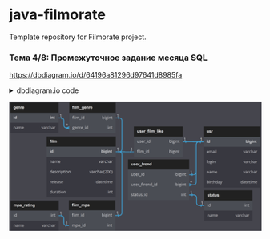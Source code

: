 # java-filmorate
Template repository for Filmorate project.

### Тема 4/8: Промежуточное задание месяца SQL
https://dbdiagram.io/d/64196a81296d97641d8985fa


<details>
<summary>dbdiagram.io code</summary>
  
  
    Table film {
      id bigint [pk]
      name varchar
      description varchar(200)
      release datetime
      duration int
    }

    Table user_film_like {
      user_id bigint [ref: - usr.id]
      film_id bigint [ref: - film.id]
    }

    Table usr {
      id bigint [pk]
      email varchar
      login varchar
      name varchar
      birthday datetime
    }

    Table user_frend {
      user_id bigint [ref: - usr.id]
      user_firend_id bigint [ref: > usr.id]
      status_id int
    }

    Table status {
      id int [ref: - user_frend.status_id]
      name varchar
    }

    Table film_genre {
      film_id bigint [ref: - film.id]
      genre_id int [ref: > genre.id]
    }

    Table genre {
      id int [pk]
      name varchar
    }

    Table film_mpa {
      film_id bigint [ref: - film.id]
      mpa_id int [ref: - mpa_rating.id]
    }

    Table mpa_rating {
      id int
      name varchar
    }
</details>

![Image alt](/filmorate_ER.png)
